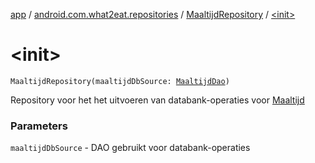 [app](../../index.md) / [android.com.what2eat.repositories](../index.md) / [MaaltijdRepository](index.md) / [&lt;init&gt;](./-init-.md)

# &lt;init&gt;

`MaaltijdRepository(maaltijdDbSource: `[`MaaltijdDao`](../../android.com.what2eat.database/-maaltijd-dao/index.md)`)`

Repository voor het het uitvoeren van databank-operaties voor [Maaltijd](../../android.com.what2eat.model/-maaltijd/index.md)

### Parameters

`maaltijdDbSource` - DAO gebruikt voor databank-operaties